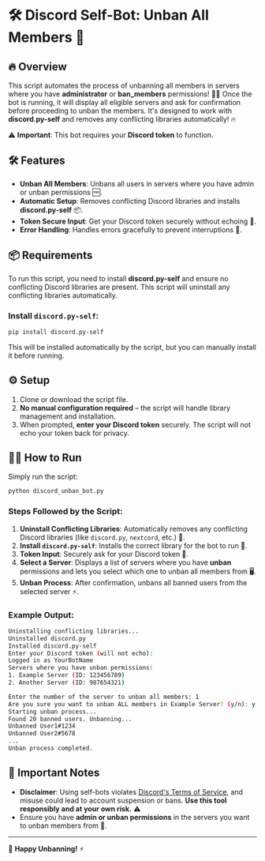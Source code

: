 
# 🛠 Discord Self-Bot: Unban All Members 🚫

## 🔥 Overview

This script automates the process of unbanning all members in servers where you have **administrator** or **ban_members** permissions! 🧑‍💻 Once the bot is running, it will display all eligible servers and ask for confirmation before proceeding to unban the members. It's designed to work with **discord.py-self** and removes any conflicting libraries automatically! 🔥

⚠️ **Important**: This bot requires your **Discord token** to function.

## 🛠 Features

- **Unban All Members**: Unbans all users in servers where you have admin or unban permissions 🆓.
- **Automatic Setup**: Removes conflicting Discord libraries and installs **discord.py-self** 📦.
- **Token Secure Input**: Get your Discord token securely without echoing 📲.
- **Error Handling**: Handles errors gracefully to prevent interruptions 🚫.

## 📦 Requirements

To run this script, you need to install **discord.py-self** and ensure no conflicting Discord libraries are present. This script will uninstall any conflicting libraries automatically.

### Install `discord.py-self`:

```bash
pip install discord.py-self
```

This will be installed automatically by the script, but you can manually install it before running.

## ⚙️ Setup

1. Clone or download the script file.
2. **No manual configuration required** – the script will handle library management and installation.
3. When prompted, **enter your Discord token** securely. The script will not echo your token back for privacy.

## 🏃‍♂️ How to Run

Simply run the script:

```bash
python discord_unban_bot.py
```

### Steps Followed by the Script:
1. **Uninstall Conflicting Libraries**: Automatically removes any conflicting Discord libraries (like `discord.py`, `nextcord`, etc.) 🧹.
2. **Install `discord.py-self`**: Installs the correct library for the bot to run 🔄.
3. **Token Input**: Securely ask for your Discord token 🔑.
4. **Select a Server**: Displays a list of servers where you have **unban** permissions and lets you select which one to unban all members from 🖥️.
5. **Unban Process**: After confirmation, unbans all banned users from the selected server ⚡.

### Example Output:

```bash
Uninstalling conflicting libraries...
Uninstalled discord.py
Installed discord.py-self
Enter your Discord token (will not echo):
Logged in as YourBotName
Servers where you have unban permissions:
1. Example Server (ID: 123456789)
2. Another Server (ID: 987654321)

Enter the number of the server to unban all members: 1
Are you sure you want to unban ALL members in Example Server? (y/n): y
Starting unban process...
Found 20 banned users. Unbanning...
Unbanned User1#1234
Unbanned User2#5678
...
Unban process completed.
```

## 🚨 Important Notes

- **Disclaimer**: Using self-bots violates [Discord's Terms of Service](https://discord.com/terms), and misuse could lead to account suspension or bans. **Use this tool responsibly and at your own risk.** ⚠️
- Ensure you have **admin or unban permissions** in the servers you want to unban members from 🔑.

---

🚫 **Happy Unbanning!** ⚡
